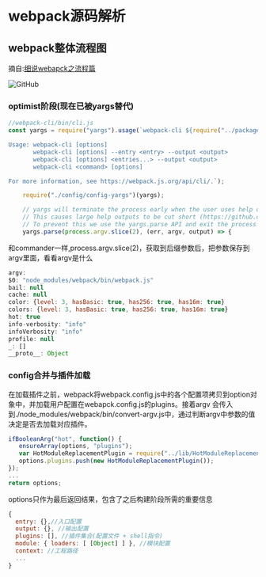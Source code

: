 # webpack源码解析

## webpack整体流程图

摘自:[细说webapck之流程篇](https://www.cnblogs.com/yxy99/p/5852987.html)

![GitHub](https://cdn.jsdelivr.net/npm/ding-image/image/webpack.jpg "GitHub,Social Coding")

### optimist阶段(现在已被yargs替代)

```js
//webpack-cli/bin/cli.js
const yargs = require("yargs").usage(`webpack-cli ${require("../package.json").version}

Usage: webpack-cli [options]
       webpack-cli [options] --entry <entry> --output <output>
       webpack-cli [options] <entries...> --output <output>
       webpack-cli <command> [options]

For more information, see https://webpack.js.org/api/cli/.`);

	require("./config/config-yargs")(yargs);

	// yargs will terminate the process early when the user uses help or version.
	// This causes large help outputs to be cut short (https://github.com/nodejs/node/wiki/API-changes-between-v0.10-and-v4#process).
	// To prevent this we use the yargs.parse API and exit the process normally
	yargs.parse(process.argv.slice(2), (err, argv, output) => {
```

和commander一样,process.argv.slice(2)，获取到后缀参数后，把参数保存到argv里面，看看argv是什么

```js
argv:
$0: "node_modules/webpack/bin/webpack.js"
bail: null
cache: null
color: {level: 3, hasBasic: true, has256: true, has16m: true}
colors: {level: 3, hasBasic: true, has256: true, has16m: true}
hot: true
info-verbosity: "info"
infoVerbosity: "info"
profile: null
_: []
__proto__: Object
```
 ### config合并与插件加载
 
 在加载插件之前，webpack将webpack.config.js中的各个配置项拷贝到option对象中，并加载用户配置在webapck.config.js的plugins。接着argv
 会传入到./node_modules/webpack/bin/convert-argv.js中，通过判断argv中参数的值决定是否去加载对应插件。
 ```js
 ifBooleanArg("hot", function() {
    ensureArray(options, "plugins");
    var HotModuleReplacementPlugin = require("../lib/HotModuleReplacementPlugin");
    options.plugins.push(new HotModuleReplacementPlugin());
});
...
return options;
 ```
options只作为最后返回结果，包含了之后构建阶段所需的重要信息

```js
{
  entry: {},//入口配置
  output: {}, //输出配置
  plugins: [], //插件集合(配置文件 + shell指令)
  module: { loaders: [ [Object] ] }, //模块配置
  context: //工程路径
  ...
}
```

